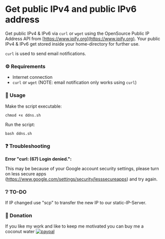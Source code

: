 # Get public IPv4 and public IPv6 address

Get public IPv4 & IPv6 via `curl` or `wget` using the OpenSource Public IP Address API from [https://www.ipify.org](https://www.ipify.org).
Your public IPv4 & IPv6 get stored inside your home-directory for further use.

`curl` is used to send email notifications.


### :gear: Requirements

- Internet connection
- `curl` or `wget` (NOTE: email notification only works using `curl`)


### :wrench: Usage

Make the script executable:

`chmod +x ddns.sh`

Run the script:

`bash ddns.sh`


### :question: Troubleshooting

**Error "curl: (67) Login denied.":**

This may be because of your Google account security settings,
please turn on less secure apps (https://www.google.com/settings/security/lesssecureapps) and try again.


### :grey_question: TO-DO

If IP changed use "scp" to transfer the new IP to our static-IP-Server.


### :tada: Donation

If you like my work and like to keep me motivated you can buy me a coconut water
[![paypal](https://www.paypalobjects.com/en_US/i/btn/btn_donateCC_LG.gif)](https://www.paypal.me/andreasblaesius)
